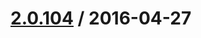 [2.0.104](/http://github.corp.ebay.com/ecg-global/bolt-2dot0-frontend/compare/2.0.103...v2.0.104) / 2016-04-27
===================



